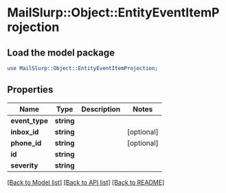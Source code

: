# MailSlurp::Object::EntityEventItemProjection

## Load the model package
```perl
use MailSlurp::Object::EntityEventItemProjection;
```

## Properties
Name | Type | Description | Notes
------------ | ------------- | ------------- | -------------
**event_type** | **string** |  | 
**inbox_id** | **string** |  | [optional] 
**phone_id** | **string** |  | [optional] 
**id** | **string** |  | 
**severity** | **string** |  | 

[[Back to Model list]](../README#documentation-for-models) [[Back to API list]](../README#documentation-for-api-endpoints) [[Back to README]](../README)


